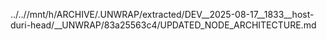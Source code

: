 ../..//mnt/h/ARCHIVE/.UNWRAP/extracted/DEV__2025-08-17__1833__host-duri-head/__UNWRAP/83a25563c4/UPDATED_NODE_ARCHITECTURE.md